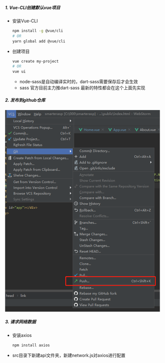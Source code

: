 ##### 1. Vue-CLI创建默认vue项目

   - 安装Vue-CLI

     ```bash
     npm install -g @vue/cli
     # OR
     yarn global add @vue/cli
     ```

   - 创建项目

     ```bash
     vue create my-project
     # OR
     vue ui
     ```
     
     - node-sass是自动编译实时的，dart-sass需要保存后才会生效
     - sass 官方目前主力推dart-sass 最新的特性都会在这个上面先实现

##### 2. 发布到github仓库

![push](images/push.png)

##### 3. 请求网络数据

- 安装axios

  ```bash
  npm install axios
  ```

- src目录下新建api文件夹，新建network.js对axios进行配置